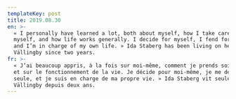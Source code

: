 ```yaml
---
templateKey: post
title: 2019.08.30
en: >-
  « I personally have learned a lot, both about myself, how I take care of
  myself, and how life works generally. I decide for myself, I fend for myself,
  and I’m in charge of my own life. » Ida Staberg has been living on her own in
  Vällingby since two years.
fr: >-
  « J’ai beaucoup appris, à la fois sur moi-même, comment je prends soin de moi,
  et sur le fonctionnement de la vie. Je décide pour moi-même, je me débrouille
  seule, et je suis en charge de ma propre vie. » Ida Staberg vit seule à
  Vällingby depuis deux ans.
---
```


